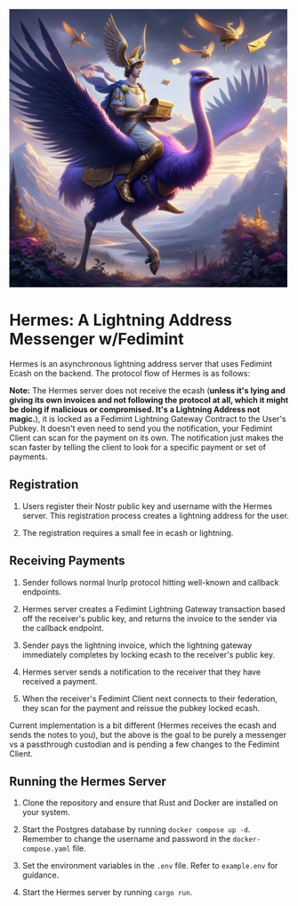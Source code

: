 <img src="assets/hermes_nostrich.png" width="500">

# Hermes: A Lightning Address Messenger w/Fedimint

Hermes is an asynchronous lightning address server that uses Fedimint Ecash on the backend. The protocol flow of Hermes is as follows:

**Note:** The Hermes server does not receive the ecash (**unless it's lying and giving its own invoices and not following the protocol at all, which it might be doing if malicious or compromised. It's a Lightning Address not magic.**), it is locked as a Fedimint Lightning Gateway Contract to the User's Pubkey. It doesn't even need to send you the notification, your Fedimint Client can scan for the payment on its own. The notification just makes the scan faster by telling the client to look for a specific payment or set of payments.

## Registration

1. Users register their Nostr public key and username with the Hermes server. This registration process creates a lightning address for the user.

2. The registration requires a small fee in ecash or lightning.

## Receiving Payments

1. Sender follows normal lnurlp protocol hitting well-known and callback endpoints.

2. Hermes server creates a Fedimint Lightning Gateway transaction based off the receiver's public key, and returns the invoice to the sender via the callback endpoint.

3. Sender pays the lightning invoice, which the lightning gateway immediately completes by locking ecash to the receiver's public key.

4. Hermes server sends a notification to the receiver that they have received a payment.

5. When the receiver's Fedimint Client next connects to their federation, they scan for the payment and reissue the pubkey locked ecash.

Current implementation is a bit different (Hermes receives the ecash and sends the notes to you), but the above is the goal to be purely a messenger vs a passthrough custodian and is pending a few changes to the Fedimint Client.

## Running the Hermes Server

1. Clone the repository and ensure that Rust and Docker are installed on your system.

2. Start the Postgres database by running `docker compose up -d`. Remember to change the username and password in the `docker-compose.yaml` file.

3. Set the environment variables in the `.env` file. Refer to `example.env` for guidance.

4. Start the Hermes server by running `cargo run`.
